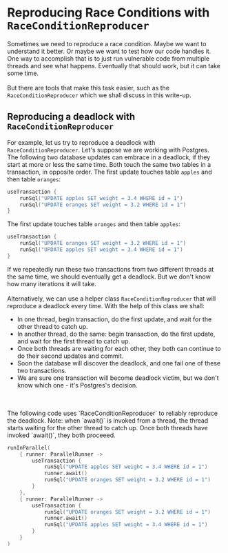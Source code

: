 # Reproducing Race Conditions with `RaceConditionReproducer`

Sometimes we need to reproduce a race condition. Maybe we want to understand it better. Or maybe we want to test how our code handles it.
<br/>
One way to accomplish that is to just run vulnerable code from multiple threads and see what happens. Eventually that should work, but it can take some time.
<br/>
<br/>
But there are tools that make this task easier, such as the `RaceConditionReproducer` which we shall discuss in this write-up.

## Reproducing a deadlock with `RaceConditionReproducer`

For example, let us try to reproduce a deadlock with `RaceConditionReproducer`. Let's suppose we are working with Postgres. 
<br/>
The following two database updates can embrace in a deadlock, if they start at more or less the same time. Both touch the same two tables in a transaction, in opposite order. The first update touches table `apples` and then table `oranges`:

```kotlin
useTransaction {
    runSql("UPDATE apples SET weight = 3.4 WHERE id = 1")
    runSql("UPDATE oranges SET weight = 3.2 WHERE id = 1")
}
```
The first update touches table `oranges` and then table `apples`:
```kotlin
useTransaction {
    runSql("UPDATE oranges SET weight = 3.2 WHERE id = 1")
    runSql("UPDATE apples SET weight = 3.4 WHERE id = 1")
}
```
If we repeatedly run these two transactions from two different threads at the same time, we should eventually get a deadlock. But we don't know how many iterations it will take.
<br/>
<br/>
Alternatively, we can use a helper class `RaceConditionReproducer` that will reproduce a deadlock every time. With the help of this class we shall:
* In one thread, begin transaction, do the first update, and wait for the other thread to catch up.
* In another thread, do the same: begin transaction, do the first update, and wait for the first thread to catch up.
* Once both threads are waiting for each other, they both can continue to do their second updates and commit.
* Soon the database will discover the deadlock, and one fail one of these two transactions.
* We are sure one transaction will become deadlock victim, but we don't know which one - it's Postgres's decision.
<br/>
<br/>
The following code uses `RaceConditionReproducer` to reliably reproduce the deadlock. Note: when `await()` is invoked from a thread, the thread starts waiting for the other thread to catch up. Once both threads have invoked `await()`, they both proceeed.

```kotlin
runInParallel(
    { runner: ParallelRunner ->
        useTransaction {
            runSql("UPDATE apples SET weight = 3.4 WHERE id = 1")
            runner.await()
            runSql("UPDATE oranges SET weight = 3.2 WHERE id = 1")
        }
    },
    { runner: ParallelRunner ->
        useTransaction {
            runSql("UPDATE oranges SET weight = 3.2 WHERE id = 1")
            runner.await()
            runSql("UPDATE apples SET weight = 3.4 WHERE id = 1")
        }
    }
)
```
